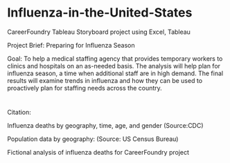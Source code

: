 # Influenza-in-the-United-States 
CareerFoundry Tableau Storyboard project using Excel, Tableau

Project Brief: Preparing for Influenza Season

Goal:
To help a medical staffing agency that provides temporary workers to clinics and hospitals on an as-needed basis. The analysis will help plan for influenza season, a time when additional staff are in high demand. The final results will examine trends in influenza and how they can be used to proactively plan for staffing needs across the country.
#
Citation:

Influenza deaths by geography, time, age, and gender (Source:​ ​CDC)

Population data by geography: (Source: US Census Bureau)

Fictional analysis of influenza deaths for CareerFoundry project
